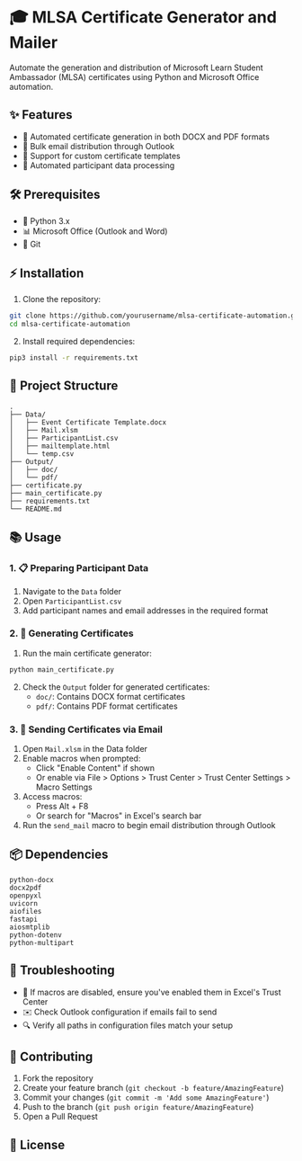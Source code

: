 # 🎓 MLSA Certificate Generator and Mailer

Automate the generation and distribution of Microsoft Learn Student Ambassador (MLSA) certificates using Python and Microsoft Office automation.

## ✨ Features

- 📄 Automated certificate generation in both DOCX and PDF formats
- 📧 Bulk email distribution through Outlook
- 📝 Support for custom certificate templates
- 🤖 Automated participant data processing

## 🛠️ Prerequisites

- 🐍 Python 3.x
- 📊 Microsoft Office (Outlook and Word)
- 🔄 Git

## ⚡ Installation

1. Clone the repository:
```bash
git clone https://github.com/yourusername/mlsa-certificate-automation.git
cd mlsa-certificate-automation
```

2. Install required dependencies:
```bash
pip3 install -r requirements.txt
```

## 📁 Project Structure

```
.
├── Data/
│   ├── Event Certificate Template.docx
│   ├── Mail.xlsm
│   ├── ParticipantList.csv
│   ├── mailtemplate.html
│   └── temp.csv
├── Output/
│   ├── doc/
│   └── pdf/
├── certificate.py
├── main_certificate.py
├── requirements.txt
└── README.md
```

## 📚 Usage

### 1. 📋 Preparing Participant Data

1. Navigate to the `Data` folder
2. Open `ParticipantList.csv`
3. Add participant names and email addresses in the required format

### 2. 🎯 Generating Certificates

1. Run the main certificate generator:
```bash
python main_certificate.py
```
2. Check the `Output` folder for generated certificates:
   - `doc/`: Contains DOCX format certificates
   - `pdf/`: Contains PDF format certificates

### 3. 📨 Sending Certificates via Email

1. Open `Mail.xlsm` in the Data folder
2. Enable macros when prompted:
   - Click "Enable Content" if shown
   - Or enable via File > Options > Trust Center > Trust Center Settings > Macro Settings
3. Access macros:
   - Press Alt + F8
   - Or search for "Macros" in Excel's search bar
4. Run the `send_mail` macro to begin email distribution through Outlook

## 📦 Dependencies

```
python-docx
docx2pdf
openpyxl
uvicorn
aiofiles
fastapi
aiosmtplib
python-dotenv
python-multipart
```

## 🔧 Troubleshooting

- 🚫 If macros are disabled, ensure you've enabled them in Excel's Trust Center
- ✉️ Check Outlook configuration if emails fail to send
- 🔍 Verify all paths in configuration files match your setup

## 🤝 Contributing

1. Fork the repository
2. Create your feature branch (`git checkout -b feature/AmazingFeature`)
3. Commit your changes (`git commit -m 'Add some AmazingFeature'`)
4. Push to the branch (`git push origin feature/AmazingFeature`)
5. Open a Pull Request

## 📄 License
